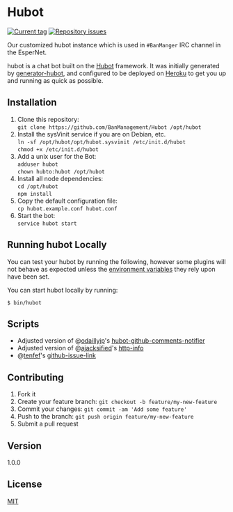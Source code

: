 # Hubot

[![Current tag](http://img.shields.io/github/tag/BanManagement/Hubot.svg)](https://github.com/BanManagement/Hubot/tags) [![Repository issues](http://issuestats.com/github/BanManagement/Hubot/badge/issue)](http://issuestats.com/github/BanManagement/Hubot) 

Our customized hubot instance which is used in `#BanManger` IRC channel in the EsperNet.

hubot is a chat bot built on the [Hubot][hubot] framework. It was
initially generated by [generator-hubot][generator-hubot], and configured to be
deployed on [Heroku][heroku] to get you up and running as quick as possible.

[heroku]: http://www.heroku.com
[hubot]: http://hubot.github.com
[generator-hubot]: https://github.com/github/generator-hubot

## Installation

1. Clone this repository:  
  `git clone https://github.com/BanManagement/Hubot /opt/hubot`
2. Install the sysVinit service if you are on Debian, etc.  
  `ln -sf /opt/hubot/opt/hubot.sysvinit /etc/init.d/hubot`  
  `chmod +x /etc/init.d/hubot`
3. Add a unix user for the Bot:  
  `adduser hubot`  
  `chown hubto:hubot /opt/hubot`
4. Install all node dependencies:  
  `cd /opt/hubot`  
  `npm install`
5. Copy the default configuration file:  
  `cp hubot.example.conf hubot.conf`
6. Start the bot:  
  `service hubot start`

## Running hubot Locally

You can test your hubot by running the following, however some plugins will not
behave as expected unless the [environment variables](hubot.conf) they rely
upon have been set.

You can start hubot locally by running:

    $ bin/hubot

## Scripts

* Adjusted version of @[odaillyjp](https://github.com/odaillyjp)'s [hubot-github-comments-notifier](https://github.com/odaillyjp/hubot-github-comments-notifier)
* Adjusted version of @[ajacksified](https://github.com/ajacksified)'s [http-info](https://github.com/github/hubot-scripts/blob/master/src/scripts/http-info.coffee) 
* @[tenfef](https://github.com/tenfef)'s [github-issue-link](https://github.com/github/hubot-scripts/blob/master/src/scripts/github-issue-link.coffee)

## Contributing

1. Fork it
2. Create your feature branch: `git checkout -b feature/my-new-feature`
3. Commit your changes: `git commit -am 'Add some feature'`
4. Push to the branch: `git push origin feature/my-new-feature`
5. Submit a pull request

## Version

1.0.0

## License

[MIT](LICENSE)
